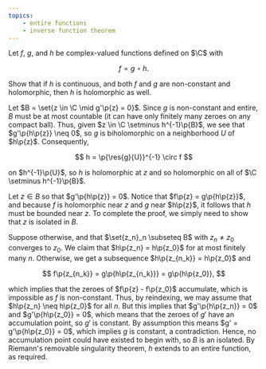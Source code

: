 ```yaml
---
topics:
    - entire functions
    - inverse function theorem
---
```


<problem>

Let $f$, $g$, and $h$ be complex-valued functions defined on $\C$ with

$$
f = g \circ h.
$$

Show that if $h$ is continuous, and both $f$ and $g$ are non-constant and holomorphic, then $h$ is holomorphic as well.

</problem>

<solution>

Let $B = \set{z \in \C \mid g'\p{z} = 0}$. Since $g$ is non-constant and entire, $B$ must be at most countable (it can have only finitely many zeroes on any compact ball). Thus, given $z \in \C \setminus h^{-1}\p{B}$, we see that $g'\p{h\p{z}} \neq 0$, so $g$ is biholomorphic on a neighborhood $U$ of $h\p{z}$. Consequently,

$$
h = \p{\res{g}{U}}^{-1} \circ f
$$

on $h^{-1}\p{U}$, so $h$ is holomorphic at $z$ and so holomorphic on all of $\C \setminus h^{-1}\p{B}$.

Let $z \in B$ so that $g'\p{h\p{z}} = 0$. Notice that $f\p{z} = g\p{h\p{z}}$, and because $f$ is holomorphic near $z$ and $g$ near $h\p{z}$, it follows that $h$ must be bounded near $z$. To complete the proof, we simply need to show that $z$ is isolated in $B$.

Suppose otherwise, and that $\set{z_n}_n \subseteq B$ with $z_n \neq z_0$ converges to $z_0$. We claim that $h\p{z_n} = h\p{z_0}$ for at most finitely many $n$. Otherwise, we get a subsequence $h\p{z_{n_k}} = h\p{z_0}$ and

$$
f\p{z_{n_k}} = g\p{h\p{z_{n_k}}} = g\p{h\p{z_0}},
$$

which implies that the zeroes of $f\p{z} - f\p{z_0}$ accumulate, which is impossible as $f$ is non-constant. Thus, by reindexing, we may assume that $h\p{z_n} \neq h\p{z_0}$ for all $n$. But this implies that $g'\p{h\p{z_n}} = 0$ and $g'\p{h\p{z_0}} = 0$, which means that the zeroes of $g'$ have an accumulation point, so $g'$ is constant. By assumption this means $g' = g'\p{h\p{z_0}} = 0$, which implies $g$ is constant, a contradiction. Hence, no accumulation point could have existed to begin with, so $B$ is an isolated. By Riemann's removable singularity theorem, $h$ extends to an entire function, as required.

</solution>
